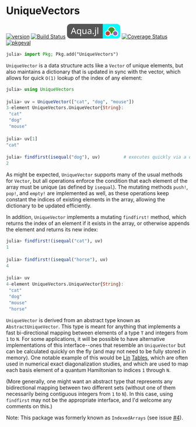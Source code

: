 # UniqueVectors

[![version](https://juliahub.com/docs/UniqueVectors/version.svg)](https://juliahub.com/ui/Packages/UniqueVectors/iZpAV)
[![Build Status](https://github.com/garrison/UniqueVectors.jl/actions/workflows/test.yml/badge.svg)](https://github.com/garrison/UniqueVectors.jl/actions)
[![Aqua QA](https://raw.githubusercontent.com/JuliaTesting/Aqua.jl/master/badge.svg)](https://github.com/JuliaTesting/Aqua.jl)
[![Coverage Status](https://codecov.io/github/garrison/UniqueVectors.jl/branch/master/graph/badge.svg?token=sBEvVWtrjv)](https://codecov.io/github/garrison/UniqueVectors.jl)
[![pkgeval](https://juliahub.com/docs/UniqueVectors/pkgeval.svg)](https://juliahub.com/ui/Packages/UniqueVectors/iZpAV)

```julia
julia> import Pkg; Pkg.add("UniqueVectors")
```

`UniqueVector` is a data structure acts like a `Vector` of unique elements, but also maintains a dictionary that is updated in sync with the vector, which allows for quick `O(1)` lookup of the index of any element:

```julia
julia> using UniqueVectors

julia> uv = UniqueVector(["cat", "dog", "mouse"])
3-element UniqueVectors.UniqueVector{String}:
 "cat"
 "dog"
 "mouse"

julia> uv[1]
"cat"

julia> findfirst(isequal("dog"), uv)         # executes quickly via a dictionary lookup, not sequential search
2
```

As might be expected, `UniqueVector` supports many of the usual methods for `Vector`, but all operations enforce the condition that each element of the array must be unique (as defined by `isequal`).  The mutating methods `push!`, `pop!`, and `empty!` are implemented as well, as these operations keep constant the indices of existing elements in the array, allowing the dictionary to be updated efficiently.

In addition, `UniqueVector` implements a mutating `findfirst!` method, which returns the index of an element if it exists in the array, or otherwise appends the element and returns its new index:

```julia
julia> findfirst!(isequal("cat"), uv)
1

julia> findfirst!(isequal("horse"), uv)
4

julia> uv
4-element UniqueVectors.UniqueVector{String}:
 "cat"
 "dog"
 "mouse"
 "horse"
```

`UniqueVector` is derived from an abstract type known as `AbstractUniqueVector`.  This type is meant for anything that implements a fast bi-directional mapping between elements of a type `T` and integers from `1` to `N`.  For some applications, it will be possible to have alternative implementations of this interface--ones that resemble an `UniqueVector` but can be calculated quickly on the fly (and may not need to be fully stored in memory).  One notable example of this would be [Lin](http://www.phy.cuhk.edu.hk/hqlin/paper/018PRB42_6561.pdf) [Tables](http://www.phy.cuhk.edu.hk/hqlin/paper/033ComPhys7_400.pdf), which are often used in numerical exact diagonalization studies, and which are used to map each basis element of a quantum Hamiltonian to indices `1` through `N`.

(More generally, one might want an abstract type that represents any bidirectional mapping between two different sets (without one of them necessarily being contiguous integers from `1` to `N`).  In this case, using `findfirst` may not be the appropriate interface, and I'd welcome any comments on this.)

Note: This package was formerly known as `IndexedArrays` (see issue [#4]).

[#4]: https://github.com/garrison/UniqueVectors.jl/issues/4
